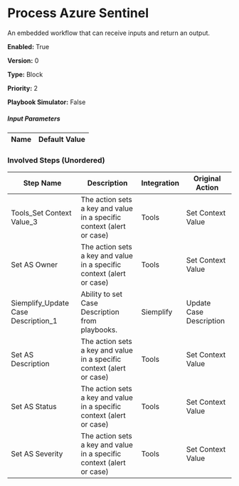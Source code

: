 # Process Azure Sentinel
An embedded workflow that can receive inputs and return an output.



**Enabled:** True

**Version:** 0

**Type:** Block

**Priority:** 2

**Playbook Simulator:** False


##### Input Parameters
|Name|Default Value|
|----|-------------|


### Involved Steps (Unordered)
|Step Name|Description|Integration|Original Action|
|---------|-----------|-----------|---------------|
|Tools_Set Context Value_3|The action sets a key and value in a specific context (alert or case)|Tools|Set Context Value|
|Set AS Owner|The action sets a key and value in a specific context (alert or case)|Tools|Set Context Value|
|Siemplify_Update Case Description_1|Ability to set Case Description from playbooks.|Siemplify|Update Case Description|
|Set AS Description|The action sets a key and value in a specific context (alert or case)|Tools|Set Context Value|
|Set AS Status|The action sets a key and value in a specific context (alert or case)|Tools|Set Context Value|
|Set AS Severity|The action sets a key and value in a specific context (alert or case)|Tools|Set Context Value|

